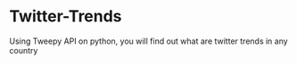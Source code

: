 # Twitter-Trends
Using Tweepy API on python, you will find out what are twitter trends in any country
